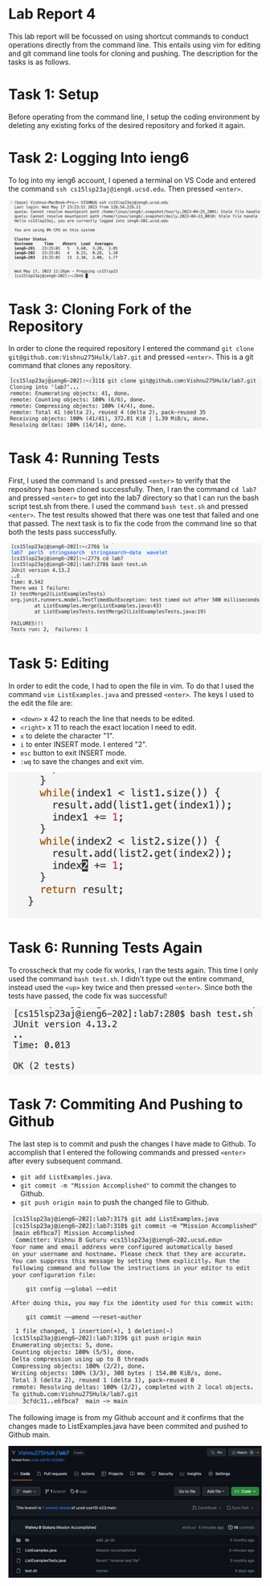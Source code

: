 # Lab Report 4
This lab report will be focussed on using shortcut commands to conduct operations directly from the command line. 
This entails using vim for editing and git command line tools for cloning and pushing.
The description for the tasks is as follows.

# Task 1: Setup
Before operating from the command line, I setup the coding environment by deleting any existing forks of the desired repository and forked it again.

# Task 2: Logging Into ieng6
To log into my ieng6 account, I opened a terminal on VS Code and entered the command `ssh cs15lsp23aj@ieng6.ucsd.edu`. Then pressed `<enter>`.

![Image](lab7ss1.png)

# Task 3: Cloning Fork of the Repository
In order to clone the required repository I entered the command `git clone git@github.com:Vishnu275Hulk/lab7.git` and pressed `<enter>`.
This is a git command that clones any repository.

![Image](lab7s2.png)

# Task 4: Running Tests
First, I used the command `ls` and pressed `<enter>` to verify that the repository has been cloned successfully.
Then, I ran the command `cd lab7` and pressed `<enter>` to get into the lab7 directory so that I can run the bash script test.sh from there.
I used the command `bash test.sh` and pressed `<enter>`.  The test results showed that there was one test that failed and one that passed.
The next task is to fix the code from the command line so that both the tests pass successfully.

![Image](lab7ss3.png)

# Task 5: Editing 
In order to edit the code, I had to open the file in vim. To do that I used the command `vim ListExamples.java` and pressed `<enter>`.
The keys I used to the edit the file are: 
  * `<down>` x 42 to reach the line that needs to be edited.
  * `<right>` x 11 to reach the exact location I need to edit.
  * `x` to delete the character "1".
  * `i` to enter INSERT mode. I entered "2".
  * `esc` button to exit INSERT mode.
  * `:wq` to save the changes and exit vim.

![Image](lab7ss4.png)

# Task 6: Running Tests Again
To crosscheck that my code fix works, I ran the tests again. This time I only used the command `bash test.sh`.
I didn't type out the entire command, instead used the `<up>` key twice and then pressed `<enter>`.
Since both the tests have passed, the code fix was successful!

![Image](lab7ss5.png)

# Task 7: Commiting And Pushing to Github
The last step is to commit and push the changes I have made to Github.
To accomplish that I entered the following commands and pressed `<enter>` after every subsequent command.
  * `git add ListExamples.java`.
  * `git commit -m "Mission Accomplished"` to commit the changes to Github.
  * `git push origin main` to push the changed file to Github.
  
![Image](lab7ss6.png)

The following image is from my Github account and it confirms that the changes made to ListExamples.java have been commited and pushed to Github main.

![Image](lab7ss7.png)

